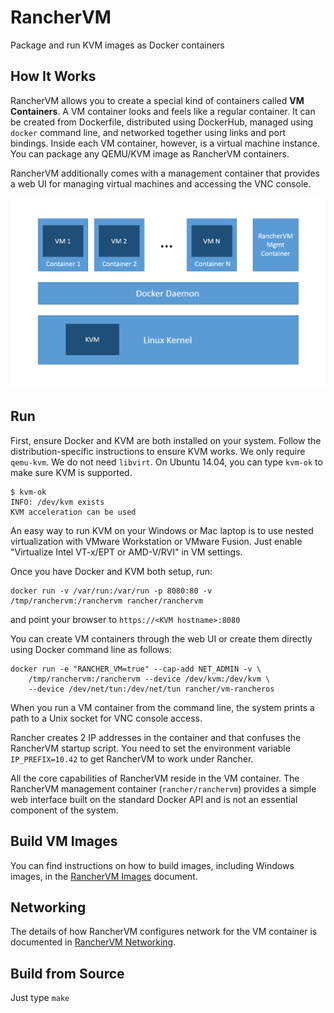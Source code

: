 # RancherVM

Package and run KVM images as Docker containers


## How It Works

RancherVM allows you to create a special kind of containers called 
**VM Containers**.  A VM container looks and feels like a regular 
container. It can be created from Dockerfile,
distributed using DockerHub, managed using `docker` command line,
and networked together using links and port bindings. 
Inside each VM container, however, is a virtual machine instance. You can
package any QEMU/KVM image as RancherVM containers.

RancherVM additionally comes with a management container that provides a web
UI for managing virtual machines and accessing the VNC console.

![How it works](docs/ranchervm.png "How it works")



## Run

First, ensure Docker and KVM are both installed on your system. Follow the
distribution-specific instructions to ensure KVM works. We only require
`qemu-kvm`. We do not need `libvirt`. On Ubuntu 14.04, you
can type `kvm-ok` to make sure KVM is supported.

    $ kvm-ok
    INFO: /dev/kvm exists
    KVM acceleration can be used

An easy way to run KVM on your Windows or Mac laptop is to use nested
virtualization with VMware Workstation or VMware Fusion. Just enable
"Virtualize Intel VT-x/EPT or AMD-V/RVI" in VM settings.

Once you have Docker and KVM both setup, run:

    docker run -v /var/run:/var/run -p 8080:80 -v /tmp/ranchervm:/ranchervm rancher/ranchervm

and point your browser to `https://<KVM hostname>:8080`

You can create VM containers through the web UI or create them directly
using Docker command line as follows:

    docker run -e "RANCHER_VM=true" --cap-add NET_ADMIN -v \
        /tmp/ranchervm:/ranchervm --device /dev/kvm:/dev/kvm \
        --device /dev/net/tun:/dev/net/tun rancher/vm-rancheros

When you run a VM container from the command line, the system prints a
path to a Unix socket for VNC console access.

Rancher creates 2 IP addresses in the container and that confuses the
RancherVM startup script.
You need to set the environment variable `IP_PREFIX=10.42` to get
RancherVM to work under Rancher.

All the core capabilities of RancherVM reside in the VM container.
The RancherVM management container (`rancher/ranchervm`) provides a 
simple web interface built on
the standard Docker API and is not an essential component of the
system.

## Build VM Images

You can find instructions on how to build images, including Windows 
images, in the [RancherVM Images](docs/images.md) document.

## Networking

The details of how RancherVM configures network for the VM container
is documented in [RancherVM Networking](docs/networking.md).

## Build from Source

Just type `make`

